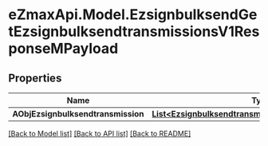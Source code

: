 
# eZmaxApi.Model.EzsignbulksendGetEzsignbulksendtransmissionsV1ResponseMPayload

## Properties

Name | Type | Description | Notes
------------ | ------------- | ------------- | -------------
**AObjEzsignbulksendtransmission** | [**List&lt;EzsignbulksendtransmissionResponseCompound&gt;**](EzsignbulksendtransmissionResponseCompound.md) |  | 

[[Back to Model list]](../README.md#documentation-for-models)
[[Back to API list]](../README.md#documentation-for-api-endpoints)
[[Back to README]](../README.md)

